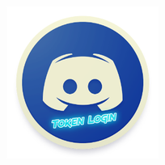 <img src="https://raw.githubusercontent.com/CoSeR-Source/DC-Token-Login/master/Resources/DC%20Token%20Login.png" height=300 align="middle" alt="">                                  

